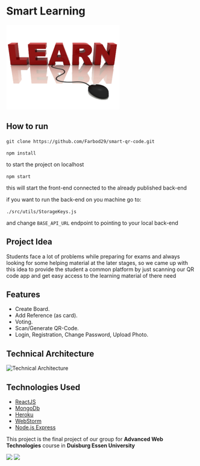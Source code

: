 # Smart Learning

![Smart Learning logo](https://raw.githubusercontent.com/Farbod29/smart-qr-code/master/public/images/home.png)

## How to run

```git clone https://github.com/Farbod29/smart-qr-code.git ```

```npm install ```

to start the project on localhost

```npm start ```

this will start the front-end connected to the already published back-end

if you want to run the back-end on you machine go to:

```./src/utils/StorageKeys.js```

and change ```BASE_API_URL``` endpoint to pointing to your local back-end


## Project Idea
Students face a lot of problems while preparing for exams and always looking for some helping material at the later stages, so we came up with this idea to provide the student a common platform by just scanning our QR code app and get easy access to the learning material of there need


## Features
- Create Board.
- Add Reference (as card).
- Voting. 
- Scan/Generate QR-Code.
- Login, Registration, Change Password, Upload Photo.


## Technical Architecture
![Technical Architecture](https://raw.githubusercontent.com/Farbod29/smart-qr-code/master/public/images/arch.PNG)


## Technologies Used
- [ReactJS](https://reactjs.org/)
- [MongoDb](https://www.mongodb.com/)
- [Heroku](https://www.heroku.com/)
- [WebStorm](https://www.jetbrains.com/webstorm/)
- [Node.js Express](https://expressjs.com/)



This project is the final project of our group for **Advanced Web Technologies** course
in **Duisburg Essen University**



<img src="https://www.uni-due.de/imperia/md/images/cms/ude-logo_en.png" height="70">
<img src="https://www.uni-due.de/imperia/md/images/soco/soco-logo-detailed.png" height="70">


